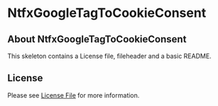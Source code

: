 # NtfxGoogleTagToCookieConsent
## About NtfxGoogleTagToCookieConsent
This skeleton contains a License file, fileheader and a basic README.

## License

Please see [License File](LICENSE) for more information.